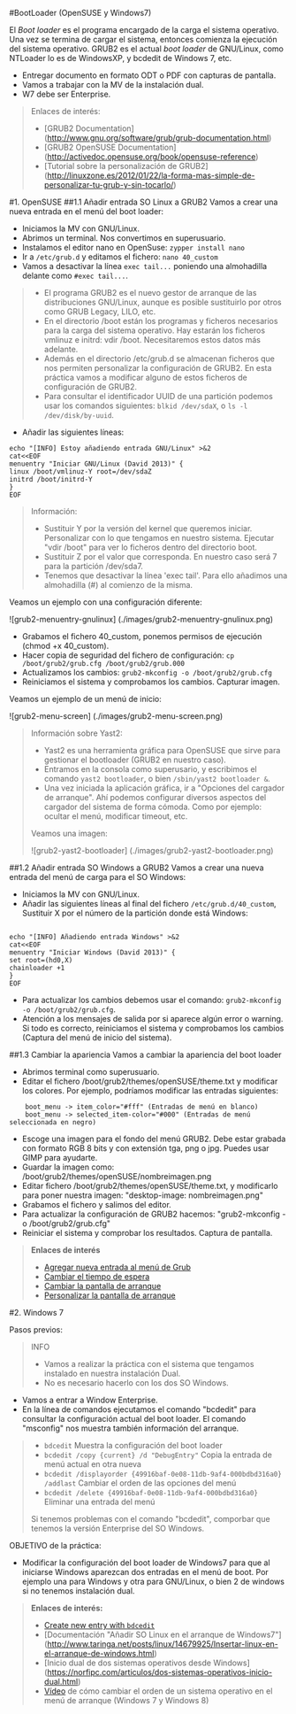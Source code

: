 
#BootLoader (OpenSUSE y Windows7)

El *Boot loader* es el programa encargado de la carga el sistema operativo.
Una vez se termina de cargar el sistema, entonces comienza la ejecución del sistema operativo. 
GRUB2 es el actual *boot loader* de GNU/Linux, como NTLoader lo es de WindowsXP, y bcdedit de Windows 7, etc.

* Entregar documento en formato ODT o PDF con capturas de pantalla.
* Vamos a trabajar con la MV de la instalación dual.
* W7 debe ser Enterprise.

>
> Enlaces de interés:
> * [GRUB2 Documentation] (http://www.gnu.org/software/grub/grub-documentation.html)
> * [GRUB2 OpenSUSE Documentation] (http://activedoc.opensuse.org/book/opensuse-reference)
> * [Tutorial sobre la personalización de GRUB2] (http://linuxzone.es/2012/01/22/la-forma-mas-simple-de-personalizar-tu-grub-y-sin-tocarlo/)

#1. OpenSUSE
##1.1 Añadir entrada SO Linux a GRUB2
Vamos a crear una nueva entrada en el menú del boot loader:
* Iniciamos la MV con GNU/Linux.
* Abrimos un terminal. Nos convertimos en superusuario. 
* Instalamos el editor nano en OpenSuse: `zypper install nano`
* Ir a `/etc/grub.d` y editamos el fichero: `nano 40_custom`
* Vamos a desactivar la línea `exec tail...` poniendo una almohadilla delante como `#exec tail...`.

> * El programa GRUB2 es el nuevo gestor de arranque de las distribuciones GNU/Linux, aunque es posible sustituirlo por otros como GRUB Legacy, LILO, etc.
> * En el directorio /boot están los programas y ficheros necesarios para la carga del sistema operativo. Hay estarán los ficheros vmlinuz e initrd: vdir /boot. Necesitaremos estos datos más adelante.
> * Además en el directorio /etc/grub.d se almacenan ficheros que nos permiten personalizar la configuración de GRUB2. En esta práctica vamos a modificar alguno de estos ficheros de configuración de GRUB2.
> * Para consultar el identificador UUID de una partición podemos usar los comandos siguientes: `blkid /dev/sdaX`, o `ls -l /dev/disk/by-uuid`.

* Añadir las siguientes líneas:
```
echo "[INFO] Estoy añadiendo entrada GNU/Linux" >&2
cat<<EOF
menuentry "Iniciar GNU/Linux (David 2013)" {
linux /boot/vmlinuz-Y root=/dev/sdaZ
initrd /boot/initrd-Y
}
EOF
```

> Información:
> * Sustituir Y por la versión del kernel que queremos iniciar. Personalizar con lo que tengamos en nuestro sistema. Ejecutar "vdir /boot" para ver lo ficheros dentro del directorio boot.
> * Sustituir Z por el valor que corresponda. En nuestro caso será 7 para la partición /dev/sda7.
> * Tenemos que desactivar la línea 'exec tail'. Para ello añadimos una almohadilla (#) al comienzo de la misma.

Veamos un ejemplo con una configuración diferente:

![grub2-menuentry-gnulinux] (./images/grub2-menuentry-gnulinux.png)

* Grabamos el fichero 40_custom, ponemos permisos de ejecución (chmod +x 40_custom).
* Hacer copia de seguridad del fichero de configuración: `cp /boot/grub2/grub.cfg /boot/grub2/grub.000`
* Actualizamos los cambios: `grub2-mkconfig -o /boot/grub2/grub.cfg`
* Reiniciamos el sistema y comprobamos los cambios. Capturar imagen.

Veamos un ejemplo de un menú de inicio:

![grub2-menu-screen] (./images/grub2-menu-screen.png)

> Información sobre Yast2:
> * Yast2 es una herramienta gráfica para OpenSUSE que sirve para gestionar el bootloader (GRUB2 en nuestro caso).
> * Entramos en la consola como superusario, y escribimos el comando `yast2 bootloader`, o bien `/sbin/yast2 bootloader &`.
> * Una vez iniciada la aplicación gráfica, ir a "Opciones del cargador de arranque". Ahí podemos configurar diversos aspectos del cargador del sistema de forma cómoda. Como por ejemplo: ocultar el menú, modificar timeout, etc.
>
> Veamos una imagen:
>
> ![grub2-yast2-bootloader] (./images/grub2-yast2-bootloader.png)
>

##1.2 Añadir entrada SO Windows a GRUB2
Vamos a crear una nueva entrada del menú de carga para el SO Windows:
* Iniciamos la MV con GNU/Linux.
* Añadir las siguientes líneas al final del fichero `/etc/grub.d/40_custom`, 
Sustituir X por el número de la partición donde está Windows:
```

echo "[INFO] Añadiendo entrada Windows" >&2
cat<<EOF
menuentry "Iniciar Windows (David 2013)" {
set root=(hd0,X)
chainloader +1
}
EOF
```

* Para actualizar los cambios debemos usar el comando: `grub2-mkconfig -o /boot/grub2/grub.cfg`.
* Atención a los mensajes de salida por si aparece algún error o warning.
Si todo es correcto, reiniciamos el sistema y comprobamos los cambios (Captura del menú de inicio del sistema).

##1.3 Cambiar la apariencia
Vamos a cambiar la apariencia del boot loader
* Abrimos terminal como superusuario.
* Editar el fichero /boot/grub2/themes/openSUSE/theme.txt y modificar los colores. Por ejemplo, podríamos modificar las entradas siguientes:
```
    boot_menu -> item_color="#fff" (Entradas de menú en blanco)
    boot_menu -> selected_item-color="#000" (Entradas de menú seleccionada en negro)
```
* Escoge una imagen para el fondo del menú GRUB2. Debe estar grabada con formato RGB 8 bits y con extensión tga, png o jpg. Puedes usar GIMP para ayudarte.
* Guardar la imagen como: /boot/grub2/themes/openSUSE/nombreimagen.png
* Editar fichero /boot/grub2/themes/openSUSE/theme.txt, y modificarlo para poner nuestra imagen: "desktop-image: nombreimagen.png"
* Grabamos el fichero y salimos del editor.
* Para actualizar la configuración de GRUB2 hacemos: "grub2-mkconfig -o /boot/grub2/grub.cfg"
* Reiniciar el sistema y comprobar los resultados. Captura de pantalla.

> **Enlaces de interés**
> 
> * [Agregar nueva entrada al menú de Grub](https://es.opensuse.org/SDB:C%C3%93MO_Agregar_nueva_entrada_de_men%C3%BA_Grub)
> * [Cambiar el tiempo de espera](https://es.opensuse.org/SDB:C%C3%93MO_Cambiar_la_opci%C3%B3n_y_el_tiempo_de_espera_por_defecto_en_GRUB)
> * [Cambiar la pantalla de arranque](https://es.opensuse.org/SDB:C%C3%93MO_Cambiar_la_pantalla_de_arranque_de_Grub)
> * [Personalizar la pantalla de arranque](https://es.opensuse.org/SDB:C%C3%93MO_Personalizar_la_pantalla_de_arranque)
>

#2. Windows 7

Pasos previos:
> INFO
>
> * Vamos a realizar la práctica con el sistema que tengamos instalado en nuestra instalación Dual.
> * No es necesario hacerlo con los dos SO Windows.

* Vamos a entrar a Window Enterprise.
* En la línea de comandos ejecutamos el comando "bcdedit" para consultar la configuración actual del boot loader. El comando "msconfig" nos muestra también información del arranque.

> * `bdcedit` Muestra la configuración del boot loader
> * `bcdedit /copy {current} /d "DebugEntry"` Copia la entrada de menú actual en otra nueva
> * `bcdedit /displayorder {49916baf-0e08-11db-9af4-000bdbd316a0} /addlast` Cambiar el orden de las opciones del menú
> * `bcdedit /delete {49916baf-0e08-11db-9af4-000bdbd316a0}` Eliminar una entrada del menú
>
> Si tenemos problemas con el comando "bcdedit", comporbar que tenemos la versión Enterprise del SO Windows.

OBJETIVO de la práctica:
* Modificar la configuración del boot loader de Windows7 para que al iniciarse Windows aparezcan dos entradas en el menú de boot. Por ejemplo una para Windows y otra para GNU/Linux, o bien 2 de windows si no tenemos instalación dual.

> **Enlaces de interés:**
>
> * [Create new entry with `bdcedit`](http://superuser.com/questions/511582/how-to-use-bcdedit-to-dual-boot-windows-installations)
> * [Documentación "Añadir SO Linux en el arranque de Windows7"] (http://www.taringa.net/posts/linux/14679925/Insertar-linux-en-el-arranque-de-windows.html)
> * [Inicio dual de dos sistemas operativos desde Windows] (https://norfipc.com/articulos/dos-sistemas-operativos-inicio-dual.html)
> * [Vídeo](https://youtu.be/t1x_ibu9BLE) de cómo cambiar el orden de un sistema operativo en el menú de arranque (Windows 7 y Windows 8)


